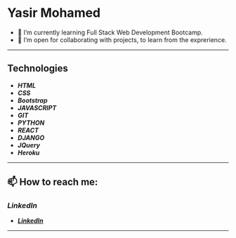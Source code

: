 # Yasir Mohamed

* 🌱 I’m currently learning Full Stack Web Development Bootcamp.
* 👯 I’m open for collaborating with projects, to learn from the exprerience.
***

## Technologies
* ***HTML***
* ***CSS***
* ***Bootstrap***
* ***JAVASCRIPT***
* ***GIT***
* ***PYTHON***
* ***REACT***
* ***DJANGO***
* ***JQuery***
* ***Heroku***
***

## 📫 How to reach me: 

### ***LinkedIn***

* [***LinkedIn***](https://www.linkedin.com/in/yasir-wiifto/)
***